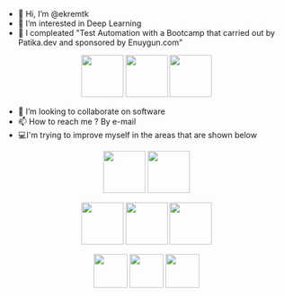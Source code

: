 - 👋 Hi, I’m @ekremtk
- 👀 I’m interested in Deep Learning
- 🌱 I compleated "Test Automation with a Bootcamp that carried out by Patika.dev and sponsored by Enuygun.com" 
<p align="center">
<img height=75 src="https://github.com/ekremtk/githubfigures/blob/main/Folder/patika.png"/>
<img height=75 src="https://cdn2.enuygun.com/media/lib/uploads/image/logo-kaynagi-33816.jpeg"/>
<img height=75 src="https://github.com/ekremtk/githubfigures/blob/main/Folder/testauto.png"/>
</p>

- 💞️ I’m looking to collaborate on software
- 📫 How to reach me ? By e-mail
- :computer:I'm trying to improve myself in the areas that are shown below

<p align="center">
<img height=75 src="https://cdn.jsdelivr.net/gh/devicons/devicon/icons/matlab/matlab-original.svg"/> <img height=75 src="https://cdn.jsdelivr.net/gh/devicons/devicon/icons/python/python-original.svg"/> 
</p>

<p align="center">
<img height=75 src="https://cdn.jsdelivr.net/gh/devicons/devicon/icons/c/c-original.svg"/> <img height=75 src="https://cdn.worldvectorlogo.com/logos/tensorflow-2.svg"/> <img height=75 src="https://upload.wikimedia.org/wikipedia/commons/a/ae/Keras_logo.svg"/> 
</p>

<p align="center">
<img height=60 src="https://cdn.jsdelivr.net/gh/devicons/devicon/icons/java/java-original.svg"/> <img height=60 src="https://cdn.jsdelivr.net/gh/devicons/devicon/icons/git/git-plain.svg"/> <img height=60 src="https://cdn.jsdelivr.net/gh/devicons/devicon/icons/github/github-original.svg"/>
</p>

<!---
ekremtk/ekremtk is a ✨ special ✨ repository because its `README.md` (this file) appears on your GitHub profile.
You can click the Preview link to take a look at your changes.
--->

<!---
<img height=75 src="https://global-uploads.webflow.com/6097e0eca1e87557da031fef/609859a191abe5d64b17fed3_Patika%20logo.png"/> 
--->
